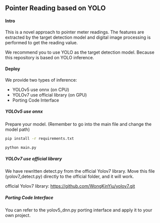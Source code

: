 ## Pointer Reading based on YOLO

#### Intro

This is a novel approach to pointer meter readings. The features are extracted by the target detection model and digital image processing is performed to get the reading value.

We recommend you to use YOLO as the target detection model. Because this repository is based on YOLO inference.



#### Deploy

We provide two types of inference:

- YOLOv5 use onnx (on CPU)
- YOLOv7 use official library (on GPU)
- Porting Code Interface

##### YOLOv5 use onnx

Prepare your model. (Remember to go into the main file and change the model path)

```bash
pip install -r requirements.txt

python main.py
```



##### YOLOv7 use official library 

We have rewritten detect.py from the official Yolov7 library. Move this file (yolov7_detect.py) directly to the official folder, and it will work.

official Yolov7 library: https://github.com/WongKinYiu/yolov7.git



##### Porting Code Interface

You can refer to the yolov5_dnn.py porting interface and apply it to your own project.

